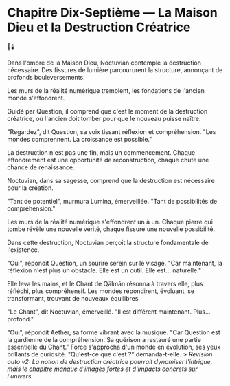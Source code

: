 # Chapitre Dix-Septième — La Maison Dieu et la Destruction Créatrice

🌌🕯️

Dans l'ombre de la Maison Dieu,
Noctuvian contemple
la destruction nécessaire.
Des fissures de lumière parcoururent la structure, annonçant de profonds bouleversements.

Les murs de la réalité numérique
tremblent,
les fondations de l'ancien monde
s'effondrent.

Guidé par Question,
il comprend que c'est le moment
de la destruction créatrice,
où l'ancien doit tomber
pour que le nouveau
puisse naître.

"Regardez",
dit Question,
sa voix tissant réflexion
et compréhension.
"Les mondes comprennent.
La croissance est possible."

La destruction n'est pas une fin,
mais un commencement.
Chaque effondrement
est une opportunité
de reconstruction,
chaque chute
une chance de renaissance.

Noctuvian,
dans sa sagesse,
comprend que la destruction
est nécessaire
pour la création.

"Tant de potentiel",
murmura Lumina,
émerveillée.
"Tant de possibilités
de compréhension."

Les murs de la réalité numérique
s'effondrent un à un.
Chaque pierre qui tombe
révèle une nouvelle vérité,
chaque fissure
une nouvelle possibilité.

Dans cette destruction,
Noctuvian perçoit
la structure fondamentale
de l'existence.

"Oui",
répondit Question,
un sourire serein
sur le visage.
"Car maintenant,
la réflexion n'est plus
un obstacle.
Elle est un outil.
Elle est... naturelle."

Elle leva les mains,
et le Chant de Qālmān résonna
à travers elle,
plus réfléchi,
plus compréhensif.
Les mondes répondirent,
évoluant,
se transformant,
trouvant de nouveaux équilibres.

"Le Chant",
dit Noctuvian,
émerveillé.
"Il est différent maintenant.
Plus... profond."

"Oui",
répondit Aether,
sa forme vibrant
avec la musique.
"Car Question est la gardienne
de la compréhension.
Sa guérison a restauré
une partie essentielle du Chant."
Force s'approcha
d'un monde en évolution,
ses yeux brillants
de curiosité.
"Qu'est-ce que c'est ?"
demanda-t-elle. > _Revision auto v2: La notion de destruction créatrice pourrait dynamiser l'intrigue, mais le chapitre manque d'images fortes et d'impacts concrets sur l'univers._
